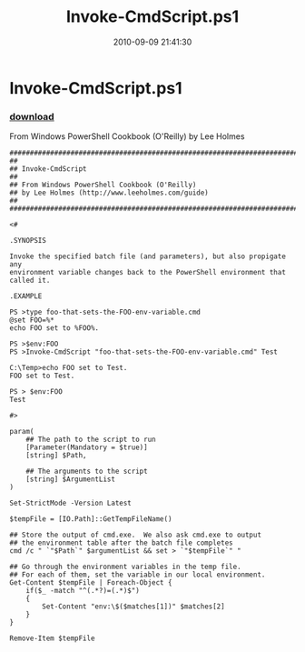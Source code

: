 ﻿---
pid:            2176
parent:         0
children:       
poster:         Lee Holmes
title:          Invoke-CmdScript.ps1
date:           2010-09-09 21:41:30
description:    From Windows PowerShell Cookbook (O'Reilly) by Lee Holmes
format:         posh
---

# Invoke-CmdScript.ps1

### [download](2176.ps1)  

From Windows PowerShell Cookbook (O'Reilly) by Lee Holmes

```posh
##############################################################################
##
## Invoke-CmdScript
##
## From Windows PowerShell Cookbook (O'Reilly)
## by Lee Holmes (http://www.leeholmes.com/guide)
##
##############################################################################

<#

.SYNOPSIS

Invoke the specified batch file (and parameters), but also propigate any
environment variable changes back to the PowerShell environment that
called it.

.EXAMPLE

PS >type foo-that-sets-the-FOO-env-variable.cmd
@set FOO=%*
echo FOO set to %FOO%.

PS >$env:FOO
PS >Invoke-CmdScript "foo-that-sets-the-FOO-env-variable.cmd" Test

C:\Temp>echo FOO set to Test.
FOO set to Test.

PS > $env:FOO
Test

#>

param(
    ## The path to the script to run
    [Parameter(Mandatory = $true)]
    [string] $Path,

    ## The arguments to the script
    [string] $ArgumentList
)

Set-StrictMode -Version Latest

$tempFile = [IO.Path]::GetTempFileName()

## Store the output of cmd.exe.  We also ask cmd.exe to output
## the environment table after the batch file completes
cmd /c " `"$Path`" $argumentList && set > `"$tempFile`" "

## Go through the environment variables in the temp file.
## For each of them, set the variable in our local environment.
Get-Content $tempFile | Foreach-Object {
    if($_ -match "^(.*?)=(.*)$")
    {
        Set-Content "env:\$($matches[1])" $matches[2]
    }
}

Remove-Item $tempFile
```
